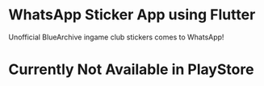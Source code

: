 # WhatsApp Sticker App using Flutter

Unofficial BlueArchive ingame club stickers comes to WhatsApp!
 
# Currently Not Available in PlayStore
